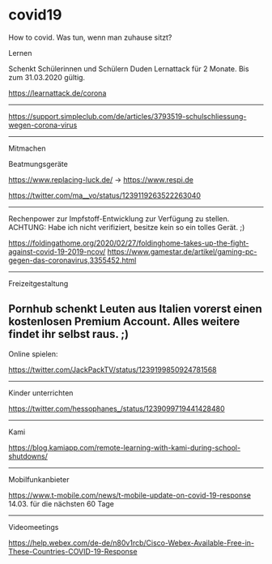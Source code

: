 # covid19
How to covid. Was tun, wenn man zuhause sitzt?

Lernen

Schenkt Schülerinnen und Schülern Duden Lernattack für 2 Monate.
Bis zum 31.03.2020 gültig.

https://learnattack.de/corona

---

https://support.simpleclub.com/de/articles/3793519-schulschliessung-wegen-corona-virus

----------------------------------------------------
Mitmachen

Beatmungsgeräte

https://www.replacing-luck.de/ -> https://www.respi.de

https://twitter.com/ma__vo/status/1239119263522263040

---
Rechenpower zur Impfstoff-Entwicklung zur Verfügung zu stellen.
ACHTUNG: Habe ich nicht verifiziert, besitze kein so ein tolles Gerät. ;)

https://foldingathome.org/2020/02/27/foldinghome-takes-up-the-fight-against-covid-19-2019-ncov/
https://www.gamestar.de/artikel/gaming-pc-gegen-das-coronavirus,3355452.html

----------------------------------------------------
Freizeitgestaltung

Pornhub schenkt Leuten aus Italien vorerst einen kostenlosen Premium Account. 
Alles weitere findet ihr selbst raus. ;)
---
Online spielen:

https://twitter.com/JackPackTV/status/1239199850924781568

----------------------------------------------------
Kinder unterrichten

https://twitter.com/hessophanes_/status/1239099719441428480

---
Kami

https://blog.kamiapp.com/remote-learning-with-kami-during-school-shutdowns/

----------------------------------------------------

Mobilfunkanbieter

https://www.t-mobile.com/news/t-mobile-update-on-covid-19-response
14.03. für die nächsten 60 Tage

----------------------------------------------------

Videomeetings

https://help.webex.com/de-de/n80v1rcb/Cisco-Webex-Available-Free-in-These-Countries-COVID-19-Response

